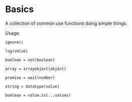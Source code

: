 # Basics
A collection of common use functions doing simple things.

Usage:
```
ignore()

log(value)

boolean = not(boolean)

array = arrayobject(object)

promise = wait(number)

string = datatype(value)

boolean = value.is(...values)

```
